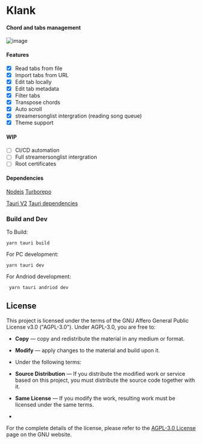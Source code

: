 # Klank
#### Chord and tabs management
![image](https://github.com/user-attachments/assets/c38fc012-4d26-41c1-8c70-736816d663bc)

#### Features
- [x] Read tabs from file
- [x] Import tabs from URL
- [x] Edit tab locally
- [x] Edit tab metadata
- [x] Filter tabs
- [x] Transpose chords
- [x] Auto scroll
- [x] streamersonglist intergration (reading song queue)
- [x] Theme support

#### WIP
- [ ] CI/CD automation
- [ ] Full streamersonglist intergration
- [ ] Root certificates

#### Dependencies
[Nodejs](https://nodejs.org/en)
[Turborepo](https://turbo.build/repo/docs/getting-started/installation)

[Tauri V2](https://tauri.app/)
[Tauri dependencies](https://tauri.app/start/prerequisites/)


### Build and Dev

To Build:
```
yarn tauri build
```

For PC development:
```
yarn tauri dev
```

For Andriod development:
```
 yarn tauri andriod dev
```

## License

This project is licensed under the terms of the GNU Affero General Public License v3.0 ("AGPL-3.0").
Under AGPL-3.0, you are free to:

- **Copy** — copy and redistribute the material in any medium or format.
- **Modify** — apply changes to the material and build upon it.

- Under the following terms:
- **Source Distribution** — If you distribute the modified work or service based on this project, you must distribute the source code together with it.
- **Same License** — If you modify the work, resulting work must be licensed under the same terms.
-
For the complete details of the license, please refer to the [AGPL-3.0 License](https://www.gnu.org/licenses/agpl-3.0.html) page on the GNU website.

